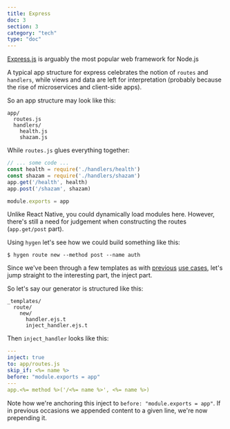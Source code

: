 ```yaml
---
title: Express
doc: 3
section: 3
category: "tech"
type: "doc"
---
```


[Express.js](https://expressjs.com/) is arguably the most popular web framework for Node.js

A typical app structure for express celebrates the notion of `routes` and `handlers`, while views and data are left for interpretation (probably because the rise of microservices and client-side apps).

So an app structure may look like this:

```
app/
  routes.js
  handlers/
    health.js
    shazam.js
```

While `routes.js` glues everything together:

```javascript
// ... some code ...
const health = require('./handlers/health')
const shazam = require('./handlers/shazam')
app.get('/health', health)
app.post('/shazam', shazam)

module.exports = app
```

Unlike React Native, you could dynamically load modules here. However, there's still a need for judgement when constructing the routes (`app.get/post` part).

Using `hygen` let's see how we could build something like this:

```
$ hygen route new --method post --name auth
```

Since we've been through a few templates as with [previous](/redux) [use cases](/react-native), let's jump straight to the interesting part, the inject part.

So let's say our generator is structured like this:

```
_templates/
  route/
    new/
      handler.ejs.t
      inject_handler.ejs.t
```

Then `inject_handler` looks like this:

```yaml
---
inject: true
to: app/routes.js
skip_if: <%= name %>
before: "module.exports = app"
---
app.<%= method %>('/<%= name %>', <%= name %>)
```

Note how we're anchoring this inject to `before: "module.exports = app"`. If in previous occasions we appended content to a given line, we're now prepending it.
